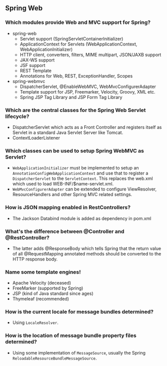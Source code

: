 
## Spring Web

### Which modules provide Web and MVC support for Spring?
* spring-web
    - Servlet support (SpringServletContainerInitializer)
    - ApplicationContext for Servlets (WebApplicationContext, WebApplicationInitializer)
    - HTTP client, converters, filters, MIME multipart, JSON/JAXB support
    - JAX-WS support
    - JSF support
    - REST Template
    - Annotations for Web, REST, ExceptionHandler, Scopes
* spring-webmvc
    - DispatcherServlet, @EnableWebMVC, WebMvcConfigurerAdapter
    - Template support for JSP, Freemarker, Velocity, Groovy, XML etc.
    - Spring JSP Tag Library and JSP Form Tag Library

### Which are the central classes for the Spring Web Servlet lifecycle?
* DispatcherServlet which acts as a Front Controller and registers
  itself as Servlet in a standard Java Servlet Server like Tomcat.
* ContextLoaderListener

### Which classes can be used to setup Spring WebMVC as Servlet?
* `WebApplicationInitializer` must be implemented to setup an `AnnotationConfigWebApplicationContext`
  and use that to register a `DispatcherServlet` to the `ServletContext`. This replaces the web.xml
  which used to load WEB-INF/$name-servlet.xml.
* `WebMvcConfigurerAdapter` can be extended to configure ViewResolver, ResourceHandlers and other
  Spring MVC related settings.

### How is JSON mapping enabled in RestControllers?
* The Jackson Databind module is added as dependency in pom.xml

### What's the difference between @Controller and @RestController?
* The latter adds @ResponseBody which tells Spring that the return value
  of all @RequestMapping annotated methods should be converted to the
  HTTP response body.

### Name some template engines!
* Apache Velocity (deceased)
* FreeMarker (supported by Spring)
* JSP (kind of Java standard since ages)
* Thymeleaf (recommended)

### How is the current locale for message bundles determined?
* Using `LocaleResolver`.

### How is the location of message bundle property files determined?
* Using some implementation of `MessageSource`, usually the Spring
  `ReloadableResourceBundleMessageSource`.

